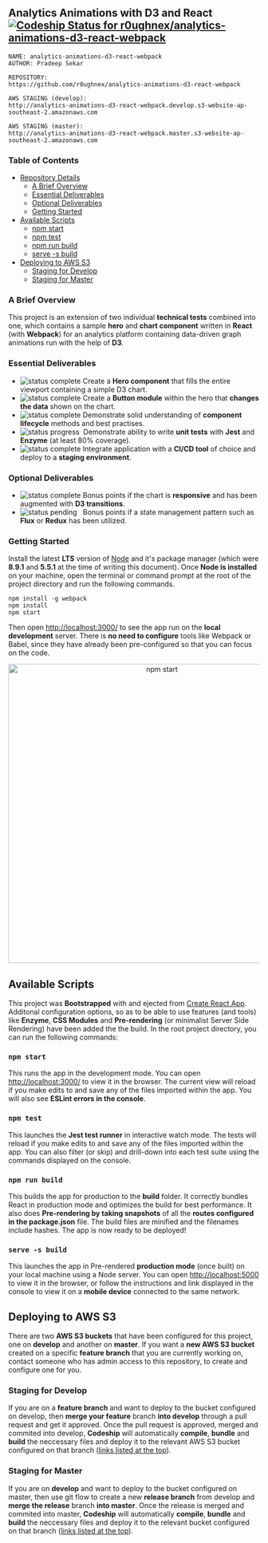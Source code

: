 <!--- Section 1 -->
## Analytics Animations with D3 and React [![Codeship Status for r0ughnex/analytics-animations-d3-react-webpack](https://app.codeship.com/projects/30d9b760-ebd1-0135-a309-3e260d7a1584/status?branch=master)](https://app.codeship.com/projects/270253)

```
NAME: analytics-animations-d3-react-webpack
AUTHOR: Pradeep Sekar

REPOSITORY:
https://github.com/r0ughnex/analytics-animations-d3-react-webpack

AWS STAGING (develop):
http://analytics-animations-d3-react-webpack.develop.s3-website-ap-southeast-2.amazonaws.com

AWS STAGING (master):
http://analytics-animations-d3-react-webpack.master.s3-website-ap-southeast-2.amazonaws.com
```

### Table of Contents

- [Repository Details](#analytics-animations-with-d3-and-react)
    - [A Brief Overview](#a-brief-overview)
    - [Essential Deliverables](#essential-deliverables)
    - [Optional Deliverables](#optional-deliverables)
    - [Getting Started](#getting-started)
- [Available Scripts](#available-scripts)
    - [npm start](#npm-start)
    - [npm test](#npm-test)
    - [npm run build](#npm-run-build)
    - [serve -s build](#serve-s-build)
- [Deploying to AWS S3](#deploying-to-aws-s3)
    - [Staging for Develop](#staging-for-develop)
    - [Staging for Master](#staging-for-master)

### A Brief Overview

This project is an extension of two individual **technical tests** combined into one, which contains a sample **hero** and **chart component** written in **React** (with **Webpack**) for an analytics platform containing data-driven graph animations run with the help of **D3**.

### Essential Deliverables

- ![status complete](https://img.shields.io/badge/status-complete-brightgreen.svg) Create a **Hero component** that fills the entire viewport containing a simple D3 chart.
- ![status complete](https://img.shields.io/badge/status-complete-brightgreen.svg) Create a **Button module** within the hero that **changes the data** shown on the chart.
- ![status complete](https://img.shields.io/badge/status-complete-brightgreen.svg) Demonstrate solid understanding of **component lifecycle** methods and best practises.
- ![status progress](https://img.shields.io/badge/status-progress-blue.svg)&nbsp; Demonstrate ability to write **unit tests** with **Jest** and **Enzyme** (at least 80% coverage).
- ![status complete](https://img.shields.io/badge/status-complete-brightgreen.svg) Integrate application with a **CI/CD tool** of choice and deploy to a **staging environment**.

### Optional Deliverables

- ![status complete](https://img.shields.io/badge/status-complete-brightgreen.svg) Bonus points if the chart is **responsive** and has been augmented with **D3 transitions**.
- ![status pending](https://img.shields.io/badge/status-pending-red.svg)&nbsp;&nbsp; Bonus points if a state management pattern such as **Flux** or **Redux** has been utilized.

### Getting Started

Install the latest **LTS** version of [Node](https://nodejs.org/en/) and it's package manager (which were **8.9.1** and **5.5.1** at the time of writing this document). Once **Node is installed** on your machine, open the terminal or command prompt at the root of the project directory and run the following commands.

```
npm install -g webpack
npm install
npm start
```

Then open [http://localhost:3000/](http://localhost:3000/) to see the app run on the **local development** server. There is **no need to configure** tools like Webpack or Babel, since they have already been pre-configured so that you can focus on the code.

<p align="center">
    <img src="https://github.com/r0ughnex/analytics-animations-d3-react-webpack/blob/master/src/App.video.gif?raw=true" width="600" height="auto" alt="npm start">
</p>



<!--- Section 2 -->
## Available Scripts

This project was **Bootstrapped** with and ejected from [Create React App](https://github.com/facebookincubator/create-react-app). Additonal configuration options, so as to be able to use features (and tools) like **Enzyme**, **CSS Modules** and **Pre-rendering** (or minimalist Server Side Rendering) have been added the the build. In the root project directory, you can run the following commands:

### `npm start`

This runs the app in the development mode. You can open [http://localhost:3000/](http://localhost:3000/) to view it in the browser. The current view will reload if you make edits to and save any of the files imported within the app. You will also see **ESLint errors in the console**.

### `npm test`

This launches the **Jest test runner** in interactive watch mode. The tests will reload if you make edits to and save any of the files imported within the app. You can also filter (or skip) and drill-down into each test suite using the commands displayed on the console.

### `npm run build`

This builds the app for production to the **build** folder. It correctly bundles React in production mode and optimizes the build for best performance. It also does **Pre-rendering by taking snapshots** of all the **routes configured in the package.json** file. The build files are minified and the filenames include hashes. The app is now ready to be deployed!

### `serve -s build`

This launches the app in Pre-rendered **production mode** (once built) on your local machine using a Node server. You can open [http://localhost:5000](http://localhost:5000) to view it in the browser, or follow the instructions and link displayed in the console to view it on a **mobile device** connected to the same network.



<!--- Section 3 -->
## Deploying to AWS S3

There are two **AWS S3 buckets** that have been configured for this project, one on **develop** and another on **master**. If you want a **new AWS S3 bucket** created on a specific **feature branch** that you are currently working on, contact someone who has admin access to this repository, to create and configure one for you.

### Staging for Develop

If you are on a **feature branch** and want to deploy to the bucket configured on develop, then **merge your feature** branch **into develop** through a pull request and get it approved. Once the pull request is approved, merged and commited into develop, **Codeship** will automatically **compile**, **bundle** and **build** the neccessary files and deploy it to the relevant AWS S3 bucket configured on that branch ([links listed at the top](#analytics-animations-with-d3-and-react)).

### Staging for Master

If you are on **develop** and want to deploy to the bucket configured on master, then use git flow to create a new **release branch** from develop and **merge the release** branch **into master**. Once the release is merged and commited into master, **Codeship** will automatically **compile**, **bundle** and **build** the neccessary files and deploy it to the relevant bucket configured on that branch ([links listed at the top](#analytics-animations-with-d3-and-react)).
